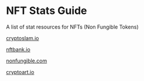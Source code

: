 # NFT Stats Guide

A list of stat resources for NFTs (Non Fungible Tokens)

[cryptoslam.io](https://cryptoslam.io)

[nftbank.io](https://nftbank.io)

[nonfungible.com](https://nonfungible.com)

[cryptoart.io](https://cryptoart.io/)
